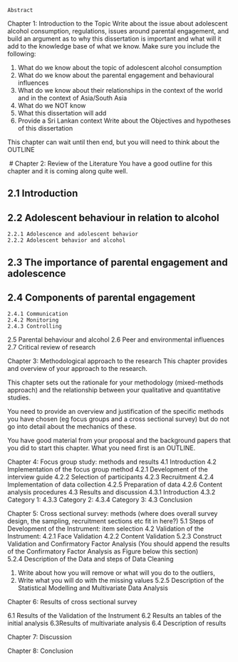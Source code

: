    

    Abstract
Chapter 1: Introduction to the Topic
Write about the issue about adolescent alcohol consumption, regulations, issues around parental engagement, and build an argument as to why this dissertation is important and what will it add to the knowledge base of what we know. Make sure you include the following:

1. What do we know about the topic of adolescent alcohol consumption
2. What do we know about the parental engagement and behavioural influences
3. What do we know about their relationships in the context of the world and in the context of Asia/South Asia
4. What do we NOT know
5. What this dissertation will add
6. Provide a Sri Lankan context
Write about the Objectives and hypotheses of this dissertation

This chapter can wait until then end, but you will need to think about the OUTLINE

 # Chapter 2: Review of the Literature
You have a good outline for this chapter and it is coming along quite well.

## 2.1 Introduction
## 2.2 Adolescent behaviour in relation to alcohol
	2.2.1 Adolescence and adolescent behavior
	2.2.2 Adolescent behavior and alcohol
## 2.3 The importance of parental engagement and adolescence
## 2.4 Components of parental engagement
	2.4.1 Communication
	2.4.2 Monitoring
	2.4.3 Controlling
2.5 Parental behaviour and alcohol
2.6 Peer and environmental influences
2.7 Critical review of research


Chapter 3: Methodological approach to the research
This chapter provides and overview of your approach to the research.

This chapter sets out the rationale for your methodology (mixed-methods approach) and the relationship between your qualitative and quantitative studies.

You need to provide an overview and justification of the specific methods you have chosen (eg focus groups and a cross sectional survey) but do not go into detail about the mechanics of these.

You have good material from your proposal and the background papers that you did to start this chapter. What you need first is an OUTLINE.

Chapter 4:  Focus group study: methods and results
4.1 Introduction
4.2 Implementation of the focus group method
	4.2.1 Development of the interview guide
	4.2.2 Selection of participants
	4.2.3 Recruitment
	4.2.4 Implementation of data collection
      4.2.5 Preparation of data
	4.2.6 Content analysis procedures
4.3 Results and discussion
	4.3.1 Introduction
	4.3.2 Category 1:
	4.3.3 Category 2:
	4.3.4 Category 3:
4.3 Conclusion
	
Chapter 5:  Cross sectional survey: methods  (where does overall survey design, the sampling, recruitment sections etc fit in here?)
5.1 Steps of Development of the Instrument: item selection
      4.2 Validation of the Instrument:
      4.2.1 Face Validation
      4.2.2 Content Validation
5.2.3 Construct Validation and Confirmatory Factor Analysis
(You should append the results of the Confirmatory Factor Analysis as Figure below this section)
      5.2.4 Description of the Data and steps of Data Cleaning
1. Write about how you will remove or what will you do to the outliers,
2. Write what you will do with the missing values
	5.2.5 Description of the Statistical Modelling and Multivariate Data Analysis


Chapter 6:  Results of cross sectional survey

6.1 Results of the Validation of the Instrument
6.2 Results an tables of the initial analysis
6.3Results of multivariate analysis
6.4 Description of results

Chapter 7:  Discussion


Chapter 8: Conclusion
    
    
    
    